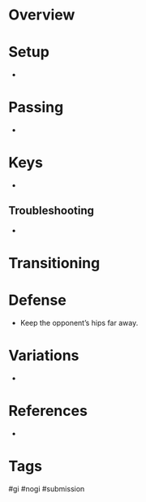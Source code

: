 # Overview
# Setup
- 
# Passing
- 
# Keys
- 
## Troubleshooting
- 
# Transitioning
# Defense
- Keep the opponent’s hips far away.
# Variations
- 
# References
- 

# Tags
#gi #nogi #submission 